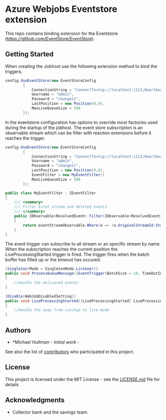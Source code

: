 # Azure Webjobs Eventstore extension

This repo contains binding extension for the Eventstore (https://github.com/EventStore/EventStore).

## Getting Started

When creating the Jobhost use the following extension method to bind the triggers.

```csharp
config.UseEventStore(new EventStoreConfig
        {
            ConnectionString = "ConnectTo=tcp://localhost:1113;HeartbeatTimeout=20000",
            Username = "admin",
            Password = "changeit",
            LastPosition = new Position(0,0),
            MaxLiveQueueSize = 500
        });
```

In the eventstore configuration has options to override most factories used during the startup of the jobhost. The event store subscription is an observable stream which can be filter with reaction extensions before it reaches the trigger.

```csharp
config.UseEventStore(new EventStoreConfig
        {
            ConnectionString = "ConnectTo=tcp://localhost:1113;HeartbeatTimeout=20000",
            Username = "admin",
            Password = "changeit",
            LastPosition = new Position(0,0),
            EventFilter = new MyEventFilter()
            MaxLiveQueueSize = 500
        });

public class MyEventFilter : IEventFilter
{   
    /// <summary>
    /// Filter $stat stream and deleted events.
    /// </summary>                
    public IObservable<ResolvedEvent> Filter(IObservable<ResolvedEvent> eventStreamObservable)
    {
        return eventStreamObservable.Where(e => !e.OriginalStreamId.StartsWith("$") && e.Event.EventType != "$streamDeleted");
    }
}
```

The event trigger can subscribe to all stream or an specific stream by name. When the subscription reaches the current position the LiveProcessingStarted trigger is fired. The trigger fires when the batch buffer has filled up or the timeout has occured. 

```csharp        
[Singleton(Mode = SingletonMode.Listener)]
public void ProcessQueueMessage([EventTrigger(BatchSize = 10, TimeOutInMilliSeconds = 20)] IEnumerable<ResolvedEvent> events)
{
    //Handle the delivered events
}

[Disable(WebJobDisabledSetting)]
public void LiveProcessingStarted([LiveProcessingStarted] LiveProcessingStartedContext context)
{
    //Handle the swap from catchup to live mode
}
```

## Authors

* **Michael Hultman* - *Initial work* -

See also the list of [contributors](https://github.com/your/project/contributors) who participated in this project.

## License

This project is licensed under the MIT License - see the [LICENSE.md](LICENSE.md) file for details

## Acknowledgments

* Collector bank and the savings team.
